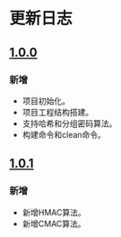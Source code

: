 # 更新日志

## [1.0.0](2024-11-19)

### 新增

- 项目初始化。
- 项目工程结构搭建。
- 支持哈希和分组密码算法。
- 构建命令和clean命令。

## [1.0.1](2024-11-21)

### 新增

- 新增HMAC算法。
- 新增CMAC算法。


